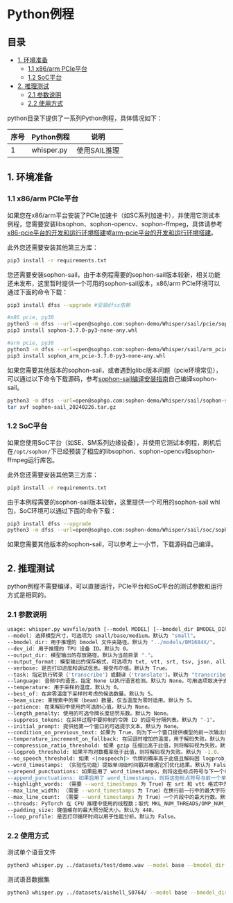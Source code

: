 # Python例程 <!-- omit in toc -->

## 目录 <!-- omit in toc -->
- [1. 环境准备](#1-环境准备)
  - [1.1 x86/arm PCIe平台](#11-x86arm-pcie平台)
  - [1.2 SoC平台](#12-soc平台)
- [2. 推理测试](#2-推理测试)
  - [2.1 参数说明](#21-参数说明)
  - [2.2 使用方式](#22-使用方式)

python目录下提供了一系列Python例程，具体情况如下：

| 序号  |  Python例程       | 说明                            |
| ---- | ----------------  | ------------------------------- |
| 1    |    whisper.py     |         使用SAIL推理             |


## 1. 环境准备
### 1.1 x86/arm PCIe平台

如果您在x86/arm平台安装了PCIe加速卡（如SC系列加速卡），并使用它测试本例程，您需要安装libsophon、sophon-opencv、sophon-ffmpeg，具体请参考[x86-pcie平台的开发和运行环境搭建](../../../docs/Environment_Install_Guide.md#3-x86-pcie平台的开发和运行环境搭建)或[arm-pcie平台的开发和运行环境搭建](../../../docs/Environment_Install_Guide.md#5-arm-pcie平台的开发和运行环境搭建)。

此外您还需要安装其他第三方库：
```bash
pip3 install -r requirements.txt
```
您还需要安装sophon-sail，由于本例程需要的sophon-sail版本较新，相关功能还未发布，这里暂时提供一个可用的sophon-sail版本，x86/arm PCIe环境可以通过下面的命令下载：
```bash
pip3 install dfss --upgrade #安装dfss依赖

#x86 pcie, py38
python3 -m dfss --url=open@sophgo.com:sophon-demo/Whisper/sail/pcie/sophon-3.7.0-py3-none-any.whl
pip3 install sophon-3.7.0-py3-none-any.whl

#arm pcie, py38
python3 -m dfss --url=open@sophgo.com:sophon-demo/Whisper/sail/arm_pcie/sophon_arm_pcie-3.7.0-py3-none-any.whl
pip3 install sophon_arm_pcie-3.7.0-py3-none-any.whl
```
如果您需要其他版本的sophon-sail，或者遇到glibc版本问题（pcie环境常见），可以通过以下命令下载源码，参考[sophon-sail编译安装指南](https://doc.sophgo.com/sdk-docs/v23.07.01/docs_latest_release/docs/sophon-sail/docs/zh/html/1_build.html#)自己编译sophon-sail。
```bash
python3 -m dfss --url=open@sophgo.com:sophon-demo/Whisper/sail/sophon-sail_20240226.tar.gz
tar xvf sophon-sail_20240226.tar.gz
```
### 1.2 SoC平台

如果您使用SoC平台（如SE、SM系列边缘设备），并使用它测试本例程，刷机后在`/opt/sophon/`下已经预装了相应的libsophon、sophon-opencv和sophon-ffmpeg运行库包。

此外您还需要安装其他第三方库：
```bash
pip3 install -r requirements.txt
```
由于本例程需要的sophon-sail版本较新，这里提供一个可用的sophon-sail whl包，SoC环境可以通过下面的命令下载：
```bash
pip3 install dfss --upgrade
python3 -m dfss --url=open@sophgo.com:sophon-demo/Whisper/sail/soc/sophon_arm-3.7.0-py3-none-any.whl #arm soc, py38
```
如果您需要其他版本的sophon-sail，可以参考上一小节，下载源码自己编译。

## 2. 推理测试
python例程不需要编译，可以直接运行，PCIe平台和SoC平台的测试参数和运行方式是相同的。
### 2.1 参数说明

```bash
usage: whisper.py wavfile/path [--model MODEL] [--bmodel_dir BMODEL_DIR] [--dev_id DEV_ID] [--output_dir OUTPUT_DIR] [--output_format OUTPUT_FORMAT] [--verbose VERBOSE] [--task TASK] [--language LANGUAGE] [--temperature TEMPERATURE] [--best_of BEST_OF] [--beam_size BEAM_SIZE] [--patience PATIENCE] [--length_penalty LENGTH_PENALTY] [--suppress_tokens SUPPRESS_TOKENS] [--initial_prompt INITIAL_PROMPT] [--condition_on_previous_text CONDITION_ON_PREVIOUS_TEXT] [--temperature_increment_on_fallback TEMPERATURE_INCREMENT_ON_FALLBACK] [--compression_ratio_threshold COMPRESSION_RATIO_THRESHOLD] [--logprob_threshold LOGPROB_THRESHOLD] [--no_speech_threshold NO_SPEECH_THRESHOLD] [--word_timestamps WORD_TIMESTAMPS] [--prepend_punctuations PREPEND_PUNCTUATIONS] [--append_punctuations APPEND_PUNCTUATIONS] [--highlight_words HIGHLIGHT_WORDS] [--max_line_width MAX_LINE_WIDTH] [--max_line_count MAX_LINE_COUNT] [--threads THREADS] [--padding_size PADDING_SIZE] [--loop_profile LOOP_PROFILE]
--model: 选择模型尺寸，可选项为 small/base/medium。默认为 "small"。
--bmodel_dir: 用于推理的 bmodel 文件夹路径。默认为 "../models/BM1684X/"。
--dev_id: 用于推理的 TPU 设备 ID。默认为 0。
--output_dir: 模型输出的存放路径。默认为当前目录 "."。
--output_format: 模型输出的保存格式，可选项为 txt, vtt, srt, tsv, json, all。若未指定，则生成所有可用格式。默认为 "all"。
--verbose: 是否打印进度和调试信息。接受布尔值。默认为 True。
--task: 指定执行转录（'transcribe'）或翻译（'translate'）。默认为 "transcribe"。
--language: 音频中的语言。指定 None 以执行语言检测。默认为 None。可用选项取决于支持的语言。
--temperature: 用于采样的温度。默认为 0。
--best_of: 在非零温度下采样时考虑的候选数量。默认为 5。
--beam_size: 束搜索中的束（beam）数量，仅当温度为零时适用。默认为 5。
--patience: 在束解码中使用的可选耐心值。默认为 None。
--length_penalty: 使用的可选令牌长度惩罚系数。默认为 None。
--suppress_tokens: 在采样过程中要抑制的令牌 ID 的逗号分隔列表。默认为 "-1"。
--initial_prompt: 提供给第一个窗口的可选提示文本。默认为 None。
--condition_on_previous_text: 如果为 True，则为下一个窗口提供模型的前一次输出作为提示。默认为 True。
--temperature_increment_on_fallback: 在回退时增加的温度，用于解码失败。默认为 0.2。
--compression_ratio_threshold: 如果 gzip 压缩比高于此值，则将解码视为失败。默认为 2.4。
--logprob_threshold: 如果平均对数概率低于此值，则将解码视为失败。默认为 -1.0。
--no_speech_threshold: 如果 <|nospeech|> 令牌的概率高于此值且解码因 logprob_threshold 失败，则将该部分视为静默。默认为 0.6。
--word_timestamps: （实验性功能）提取单词级时间戳并根据它们优化结果。默认为 False。
--prepend_punctuations: 如果启用了 word_timestamps，则将这些标点符号与下一个单词合并。默认为 ''"'“¿([{—"'。
--append_punctuations: 如果启用了 word_timestamps，则将这些标点符号与前一个单词合并。默认为 '""'.。,，!！?？:：”)]}、'。
--highlight_words: （需要 --word_timestamps 为 True）在 srt 和 vtt 格式中为每个单词加下划线，随着它们的发音。默认为 False。
--max_line_width: （需要 --word_timestamps 为 True）在换行前一行中的最大字符数。默认为 None。
--max_line_count: （需要 --word_timestamps 为 True）一个片段中的最大行数。默认为 None。
--threads: PyTorch 在 CPU 推理中使用的线程数；取代 MKL_NUM_THREADS/OMP_NUM_THREADS。默认为 0。
--padding_size: 键值缓存的最大预分配大小。默认为 448。
--loop_profile: 是否打印循环时间以用于性能分析。默认为 False。
```

### 2.2 使用方式
测试单个语音文件
```bash
python3 whisper.py ../datasets/test/demo.wav --model base --bmodel_dir ../models/BM1684X --dev_id 0  --output_dir ./result/ --output_format txt
```

测试语音数据集
```bash
python3 whisper.py ../datasets/aishell_S0764/ --model base --bmodel_dir ../models/BM1684X --dev_id 0  --output_dir ./result/ --output_format txt
```


